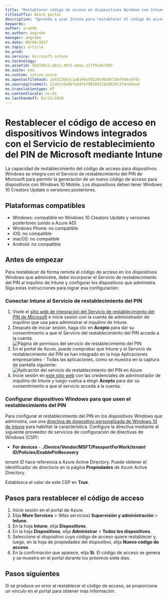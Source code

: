 ```yaml
---
title: "Restablecer código de acceso en dispositivos Windows con Intune"
titlesuffix: Azure portal
description: "Aprenda a usar Intune para restablecer el código de acceso en dispositivos Windows integrados con el \"Servicio de restablecimiento del PIN de Microsoft\"."
keywords: 
author: arob98
ms.author: angrobe
manager: angrobe
ms.date: 08/09/2017
ms.topic: article
ms.prod: 
ms.service: microsoft-intune
ms.technology: 
ms.assetid: 5027d012-d6c2-4971-a9ac-217f91d67d87
ms.suite: ems
ms.custom: intune-azure
ms.openlocfilehash: 144313b63c1a6349a59220c901072dbf9d4c6f43
ms.sourcegitcommit: 22ab1c6a6bfeb4fef9850d12b29829c3fecbbeed
ms.translationtype: HT
ms.contentlocale: es-ES
ms.lasthandoff: 01/12/2018
---
```

# <a name="reset-the-passcode-on-windows-devices-integrated-with-the-microsoft-pin-reset-service-using-intune"></a>Restablecer el código de acceso en dispositivos Windows integrados con el Servicio de restablecimiento del PIN de Microsoft mediante Intune

La capacidad de restablecimiento del código de acceso para dispositivos Windows se integra con el Servicio de restablecimiento del PIN de Microsoft para permitir la generación de un nuevo código de acceso para dispositivos con Windows 10 Mobile. Los dispositivos deben tener Windows 10 Creators Update o versiones posteriores.

## <a name="supported-platforms"></a>Plataformas compatibles

- Windows: compatible en Windows 10 Creators Update y versiones posteriores (unido a Azure AD)
- Windows Phone: no compatible
- iOS: no compatible
- macOS: no compatible
- Android: no compatible


## <a name="before-you-start"></a>Antes de empezar

Para restablecer de forma remota el código de acceso en los dispositivos Windows que administre, debe incorporar el Servicio de restablecimiento del PIN al inquilino de Intune y configurar los dispositivos que administra. Siga estas instrucciones para lograr esa configuración:

### <a name="connect-intune-with-the-pin-reset-service"></a>Conectar Intune al Servicio de restablecimiento del PIN

1. Visite el [sitio web de integración del Servicio de restablecimiento del PIN de Microsoft](https://login.windows.net/common/oauth2/authorize?response_type=code&client_id=b8456c59-1230-44c7-a4a2-99b085333e84&resource=https%3A%2F%2Fgraph.windows.net&redirect_uri=https%3A%2F%2Fcred.microsoft.com&state=e9191523-6c2f-4f1d-a4f9-c36f26f89df0&prompt=admin_consent) e inicie sesión con la cuenta de administrador de inquilino que usa para administrar el inquilino de Intune.
2. Después de iniciar sesión, haga clic en **Acepto** para dar su consentimiento a que el Servicio del restablecimiento del PIN acceda a la cuenta.<br>
![Página de permisos del servicio de restablecimiento del PIN](./media/pin-reset-service-application.png)
3. En el portal de Azure, puede comprobar que Intune y el Servicio de restablecimiento del PIN se han integrado en la hoja Aplicaciones empresariales - Todas las aplicaciones, como se muestra en la captura de pantalla siguiente:<br>
![Aplicación del servicio de restablecimiento del PIN en Azure](./media/pin-reset-service-home-screen.png)
4. Inicie sesión en [este sitio web](https://login.windows.net/common/oauth2/authorize?response_type=code&client_id=9115dd05-fad5-4f9c-acc7-305d08b1b04e&resource=https%3A%2F%2Fcred.microsoft.com%2F&redirect_uri=ms-appx-web%3A%2F%2FMicrosoft.AAD.BrokerPlugin%2F9115dd05-fad5-4f9c-acc7-305d08b1b04e&state=6765f8c5-f4a7-4029-b667-46a6776ad611&prompt=admin_consent) con las credenciales de administrador de inquilino de Intune y luego vuelva a elegir **Acepto** para dar su consentimiento a que el servicio acceda a la cuenta.

### <a name="configure-windows-devices-to-use-pin-reset"></a>Configurar dispositivos Windows para que usen el restablecimiento del PIN

Para configurar el restablecimiento del PIN en los dispositivos Windows que administra, use una [directiva de dispositivo personalizada de Windows 10 de Intune](custom-settings-windows-10.md) para habilitar la característica. Configure la directiva mediante el siguiente proveedor de servicios de configuración de directivas de Windows (CSP):


- **For devices** - **./Device/Vendor/MSFT/PassportForWork/*tenant ID*/Policies/EnablePinRecovery**

*tenant ID* hace referencia a Azure Active Directory. Puede obtener el identificador de directorio en la página **Propiedades** de Azure Active Directory.

Establezca el valor de este CSP en **True**.

## <a name="steps-to-reset-the-passcode"></a>Pasos para restablecer el código de acceso

1. Inicie sesión en el portal de Azure.
2. Elija **More Services** >  (Más servicios) **Supervisión y administración** > **Intune**.
3. En la hoja **Intune**, elija **Dispositivos**.
4. En la hoja **Dispositivos**, elija **Administrar** > **Todos los dispositivos**.
5. Seleccione el dispositivo cuyo código de acceso quiere restablecer y, luego, en la hoja de propiedades del dispositivo, elija **Nuevo código de acceso**.
6. En la confirmación que aparece, elija **Sí**. El código de acceso se genera y se muestra en el portal durante los próximos siete días.

## <a name="next-steps"></a>Pasos siguientes

Si se produce un error al restablecer el código de acceso, se proporciona un vínculo en el portal para obtener más información.


